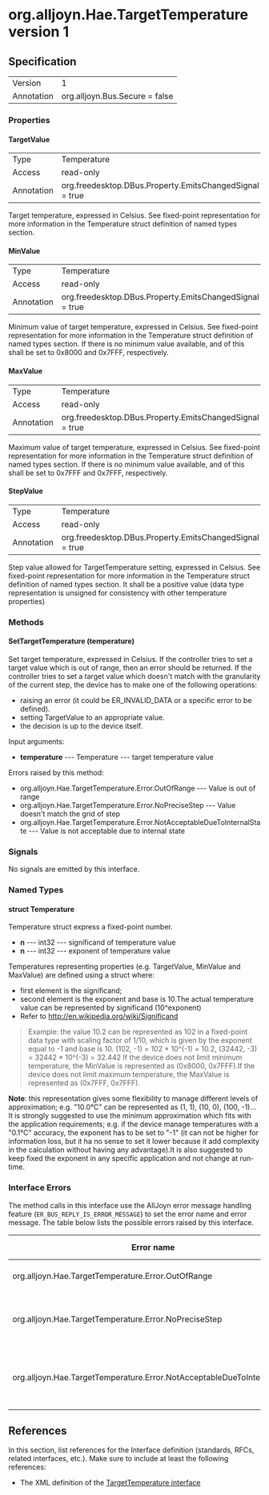 # org.alljoyn.Hae.TargetTemperature version 1

## Specification

|            |                                                                |
|------------|----------------------------------------------------------------|
| Version    | 1                                                              |
| Annotation | org.alljoyn.Bus.Secure = false                                 |

### Properties

#### TargetValue

|            |                                                                |
|------------|----------------------------------------------------------------|
| Type       | Temperature                                                    |
| Access     | read-only                                                      |
| Annotation | org.freedesktop.DBus.Property.EmitsChangedSignal = true        |

Target temperature, expressed in Celsius.
See fixed-point representation for more information in the Temperature struct 
definition of named types section.

#### MinValue

|            |                                                                |
|------------|----------------------------------------------------------------|
| Type       | Temperature                                                    |
| Access     | read-only                                                      |
| Annotation | org.freedesktop.DBus.Property.EmitsChangedSignal = true        |

Minimum value of target temperature, expressed in Celsius.
See fixed-point representation for more information in the Temperature struct 
definition of named types section. If there is no minimum value available, 
<significand> and <exponent> of this shall be set to 0x8000 and 0x7FFF, 
respectively. 

#### MaxValue

|            |                                                                |
|------------|----------------------------------------------------------------|
| Type       | Temperature                                                    |
| Access     | read-only                                                      |
| Annotation | org.freedesktop.DBus.Property.EmitsChangedSignal = true        |

Maximum value of target temperature, expressed in Celsius.
See fixed-point representation for more information in the Temperature struct 
definition of named types section. If there is no minimum value available, and 
of this shall be set to 0x7FFF and 0x7FFF, respectively.

#### StepValue

|            |                                                                |
|------------|----------------------------------------------------------------|
| Type       | Temperature                                                    |
| Access     | read-only                                                      |
| Annotation | org.freedesktop.DBus.Property.EmitsChangedSignal = true        |

Step value allowed for TargetTemperature setting, expressed in Celsius.
See fixed-point representation for more information in the Temperature struct 
definition of named types section. It shall be a positive value (data type 
representation is unsigned for consistency with other temperature properties)

### Methods

#### SetTargetTemperature (temperature)

Set target temperature, expressed in Celsius. If the controller tries to set 
a target value which is out of range, then an error should be returned. If the 
controller tries to set a target value which doesn't match with the granularity 
of the current step, the device has to make one of the following operations:

  * raising an error (it could be ER_INVALID_DATA or a specific error to be defined).
  * setting TargetValue to an appropriate value.
  * the decision is up to the device itself.

Input arguments:
    
  * **temperature** --- Temperature --- target temperature value

Errors raised by this method:

  * org.alljoyn.Hae.TargetTemperature.Error.OutOfRange --- Value is out of range
  * org.alljoyn.Hae.TargetTemperature.Error.NoPreciseStep --- Value doesn't match the grid of step
  * org.alljoyn.Hae.TargetTemperature.Error.NotAcceptableDueToInternalState --- Value is not acceptable due to internal state
  

### Signals

No signals are emitted by this interface.

### Named Types

#### struct Temperature

Temperature struct express a fixed-point number.

  * **n** --- int32 --- significand of temperature value
  * **n** --- int32 --- exponent of temperature value

Temperatures representing properties (e.g. TargetValue, MinValue and MaxValue) 
are defined using a struct where:	
  * first element is the significand;	
  * second element is the exponent and base is 10.The actual temperature value 
  can be represented by significand (10^exponent)
  * Refer to http://en.wikipedia.org/wiki/Significand

> Example:
> the value 10.2 can be represented as 102 in a fixed-point data type with 
> scaling factor of 1/10, which is given by the exponent equal to -1 and 
> base is 10. 
> (102, -1) = 102 * 10^(-1) = 10.2, (32442, -3) = 32442 * 10^(-3) = 32.442 
> If the device does not limit minimum temperature, the MinValue is represented 
> as (0x8000, 0x7FFF).If the device does not limit maximum temperature, the 
> MaxValue is represented as (0x7FFF, 0x7FFF).

**Note**: this representation gives some flexibility to manage different levels 
of approximation; e.g. "10.0°C" can be represented as (1, 1), (10, 0), (100, -1)...
It is strongly suggested to use the minimum approximation which fits with the 
application requirements; e.g. if the device manage temperatures with a "0.1°C" 
accuracy, the exponent has to be set to "-1" (it can not be higher for 
information loss, but it ha no sense to set it lower because it add complexity 
in the calculation without having any advantage).It is also suggested to keep 
fixed the exponent in any specific application and not change at run-time.
  
### Interface Errors

The method calls in this interface use the AllJoyn error message handling feature
(`ER_BUS_REPLY_IS_ERROR_MESSAGE`) to set the error name and error message. The table
below lists the possible errors raised by this interface.

| Error name                                                                 | Error message                                 |
|----------------------------------------------------------------------------|-----------------------------------------------|
| org.alljoyn.Hae.TargetTemperature.Error.OutOfRange                         | Value is out of range                         |
| org.alljoyn.Hae.TargetTemperature.Error.NoPreciseStep                      | Value doesn't match the grid of step          |
| org.alljoyn.Hae.TargetTemperature.Error.NotAcceptableDueToInternalState    | Value is not acceptable due to internal state |

## References

In this section, list references for the Interface definition (standards, RFCs,
related interfaces, etc.). Make sure to include at least the following
references:

  * The XML definition of the [TargetTemperature interface](org.alljoyn.Hae.TargetTemperature-v1.xml)

